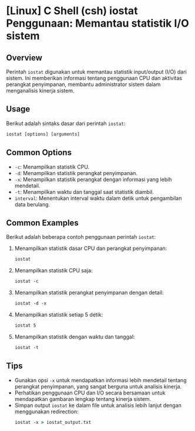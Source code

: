 # [Linux] C Shell (csh) iostat Penggunaan: Memantau statistik I/O sistem

## Overview
Perintah `iostat` digunakan untuk memantau statistik input/output (I/O) dari sistem. Ini memberikan informasi tentang penggunaan CPU dan aktivitas perangkat penyimpanan, membantu administrator sistem dalam menganalisis kinerja sistem.

## Usage
Berikut adalah sintaks dasar dari perintah `iostat`:

```csh
iostat [options] [arguments]
```

## Common Options
- `-c`: Menampilkan statistik CPU.
- `-d`: Menampilkan statistik perangkat penyimpanan.
- `-x`: Menampilkan statistik perangkat dengan informasi yang lebih mendetail.
- `-t`: Menampilkan waktu dan tanggal saat statistik diambil.
- `interval`: Menentukan interval waktu dalam detik untuk pengambilan data berulang.

## Common Examples
Berikut adalah beberapa contoh penggunaan perintah `iostat`:

1. Menampilkan statistik dasar CPU dan perangkat penyimpanan:
   ```csh
   iostat
   ```

2. Menampilkan statistik CPU saja:
   ```csh
   iostat -c
   ```

3. Menampilkan statistik perangkat penyimpanan dengan detail:
   ```csh
   iostat -d -x
   ```

4. Menampilkan statistik setiap 5 detik:
   ```csh
   iostat 5
   ```

5. Menampilkan statistik dengan waktu dan tanggal:
   ```csh
   iostat -t
   ```

## Tips
- Gunakan opsi `-x` untuk mendapatkan informasi lebih mendetail tentang perangkat penyimpanan, yang sangat berguna untuk analisis kinerja.
- Perhatikan penggunaan CPU dan I/O secara bersamaan untuk mendapatkan gambaran lengkap tentang kinerja sistem.
- Simpan output `iostat` ke dalam file untuk analisis lebih lanjut dengan menggunakan redirection:
  ```csh
  iostat -x > iostat_output.txt
  ```